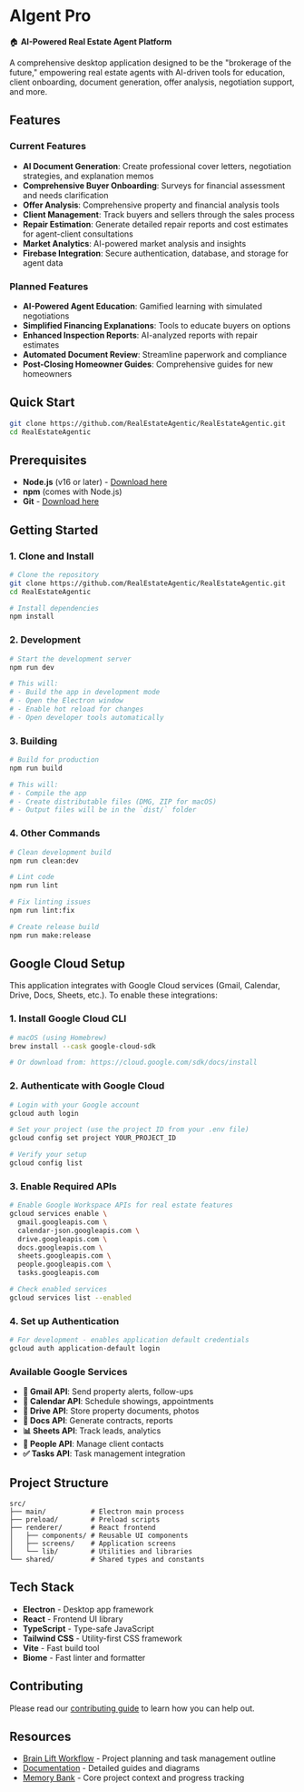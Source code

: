 # AIgent Pro

🏠 **AI-Powered Real Estate Agent Platform**

A comprehensive desktop application designed to be the "brokerage of the future," empowering real estate agents with AI-driven tools for education, client onboarding, document generation, offer analysis, negotiation support, and more.

## Features

### Current Features
- **AI Document Generation**: Create professional cover letters, negotiation strategies, and explanation memos
- **Comprehensive Buyer Onboarding**: Surveys for financial assessment and needs clarification
- **Offer Analysis**: Comprehensive property and financial analysis tools
- **Client Management**: Track buyers and sellers through the sales process
- **Repair Estimation**: Generate detailed repair reports and cost estimates for agent-client consultations
- **Market Analytics**: AI-powered market analysis and insights
- **Firebase Integration**: Secure authentication, database, and storage for agent data

### Planned Features
- **AI-Powered Agent Education**: Gamified learning with simulated negotiations
- **Simplified Financing Explanations**: Tools to educate buyers on options
- **Enhanced Inspection Reports**: AI-analyzed reports with repair estimates
- **Automated Document Review**: Streamline paperwork and compliance
- **Post-Closing Homeowner Guides**: Comprehensive guides for new homeowners

## Quick Start

```bash
git clone https://github.com/RealEstateAgentic/RealEstateAgentic.git
cd RealEstateAgentic
```

## Prerequisites

- **Node.js** (v16 or later) - [Download here](https://nodejs.org/)
- **npm** (comes with Node.js)
- **Git** - [Download here](https://git-scm.com/)

## Getting Started

### 1. Clone and Install

```bash
# Clone the repository
git clone https://github.com/RealEstateAgentic/RealEstateAgentic.git
cd RealEstateAgentic

# Install dependencies
npm install
```

### 2. Development

```bash
# Start the development server
npm run dev

# This will:
# - Build the app in development mode
# - Open the Electron window
# - Enable hot reload for changes
# - Open developer tools automatically
```

### 3. Building

```bash
# Build for production
npm run build

# This will:
# - Compile the app
# - Create distributable files (DMG, ZIP for macOS)
# - Output files will be in the `dist/` folder
```

### 4. Other Commands

```bash
# Clean development build
npm run clean:dev

# Lint code
npm run lint

# Fix linting issues
npm run lint:fix

# Create release build
npm run make:release
```

## Google Cloud Setup

This application integrates with Google Cloud services (Gmail, Calendar, Drive, Docs, Sheets, etc.). To enable these integrations:

### 1. Install Google Cloud CLI

```bash
# macOS (using Homebrew)
brew install --cask google-cloud-sdk

# Or download from: https://cloud.google.com/sdk/docs/install
```

### 2. Authenticate with Google Cloud

```bash
# Login with your Google account
gcloud auth login

# Set your project (use the project ID from your .env file)
gcloud config set project YOUR_PROJECT_ID

# Verify your setup
gcloud config list
```

### 3. Enable Required APIs

```bash
# Enable Google Workspace APIs for real estate features
gcloud services enable \
  gmail.googleapis.com \
  calendar-json.googleapis.com \
  drive.googleapis.com \
  docs.googleapis.com \
  sheets.googleapis.com \
  people.googleapis.com \
  tasks.googleapis.com

# Check enabled services
gcloud services list --enabled
```

### 4. Set up Authentication

```bash
# For development - enables application default credentials
gcloud auth application-default login
```

### Available Google Services

- **📧 Gmail API**: Send property alerts, follow-ups
- **📅 Calendar API**: Schedule showings, appointments  
- **📁 Drive API**: Store property documents, photos
- **📄 Docs API**: Generate contracts, reports
- **📊 Sheets API**: Track leads, analytics
- **👥 People API**: Manage client contacts
- **✅ Tasks API**: Task management integration

## Project Structure

```
src/
├── main/           # Electron main process
├── preload/        # Preload scripts
├── renderer/       # React frontend
│   ├── components/ # Reusable UI components
│   ├── screens/    # Application screens
│   └── lib/        # Utilities and libraries
└── shared/         # Shared types and constants
```

## Tech Stack

- **Electron** - Desktop app framework
- **React** - Frontend UI library
- **TypeScript** - Type-safe JavaScript
- **Tailwind CSS** - Utility-first CSS framework
- **Vite** - Fast build tool
- **Biome** - Fast linter and formatter

## Contributing

Please read our [contributing guide](CONTRIBUTING.md) to learn how you can help out.

## Resources
- [Brain Lift Workflow](https://workflowy.com/#/6beca50d2bf6) - Project planning and task management outline
- [Documentation](./docs/) - Detailed guides and diagrams
- [Memory Bank](./memory-bank/) - Core project context and progress tracking 

